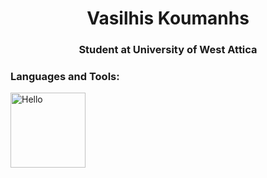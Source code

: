 <h1 align="center">Vasilhis Koumanhs</h1>
<h3 align="center">Student at University of West Attica</h3>

<h3 align="left">Languages and Tools:</h3>
<p align="left"> <a target="_blank" rel="noreferrer"> <img src="[https://raw.githubusercontent.com/devicons/devicon/master/icons/c/c-original.svg](https://external-content.duckduckgo.com/iu/?u=https%3A%2F%2Fwww.pikpng.com%2Fpngl%2Fm%2F181-1812920_hhhhhhhhhhhhhhh-tri-force-heroes-emoticons-icons-for-zelda.png&f=1&nofb=1)" alt="Hello" width="120" height="120"/> </a> </p>
